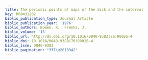 ```yaml
---
title: The periodic points of maps of the disk and the interval
key: MR0431282
biblio_publication_type: Journal Article
biblio_publication_year: '1976'
biblio_authors: Bowen, R.; Franks, J.
biblio_volume: '15'
biblio_url: http://dx.doi.org/10.1016/0040-9383(76)90026-4
biblio_doi: 10.1016/0040-9383(76)90026-4
biblio_issn: 0040-9383
biblio_pagination: "337\u2013342"
---
```

